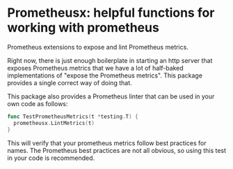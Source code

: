 # Prometheusx: helpful functions for working with prometheus

Prometheus extensions to expose and lint Prometheus metrics.

Right now, there is just enough boilerplate in starting an http server that
exposes Prometheus metrics that we have a lot of half-baked implementations of
"expose the Prometheus metrics".  This package provides a single correct way of
doing that.

This package also provides a Prometheus linter that can be used in your own code
as follows:

```go
func TestPrometheusMetrics(t *testing.T) {
  prometheusx.LintMetrics(t)
}
```

This will verify that your prometheus metrics follow best practices for
names. The Prometheus best practices are not all obvious, so using this test
in your code is recommended.
